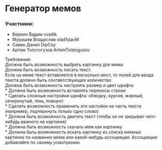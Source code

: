 # Генератор мемов

### Участники:
- Вереин Вадим vvadik
- Мурашев Владислав vlad1slavM
- Савин Данил DipCoy
- Артем Толстогузов ArtemTolstoguzov

Требования:  
Должна быть возможность выбрать картинку для мема  
Должна быть возможность писать текст.   
Если на меме текст вставляется в несколько мест, то полей для ввода текста должно быть соответствующее количество  
Должна быть возможность настроить размер и цвет шрифта  
\* Должна быть возможность вставлять переносы строки  
\* Сделать сложные настройки шрифта: обводку, курсив, жирный, зачеркнутый, тень, поворот  
\* Сделать возможность применить эти настойки на часть текста (например, подчеркнуть только одно слово)  
\* Должна быть возможность двигать текст (чтобы он не закрывал чего-нибудь важного на картинке)  
\* Должна быть возможность скачать мем как картинку  
\* Должна быть возможность искать картинку из списка мемных картинок по названию мема или какой-нибудь ассоциации. Ассоциации добавляйте по своему усмотрению  
